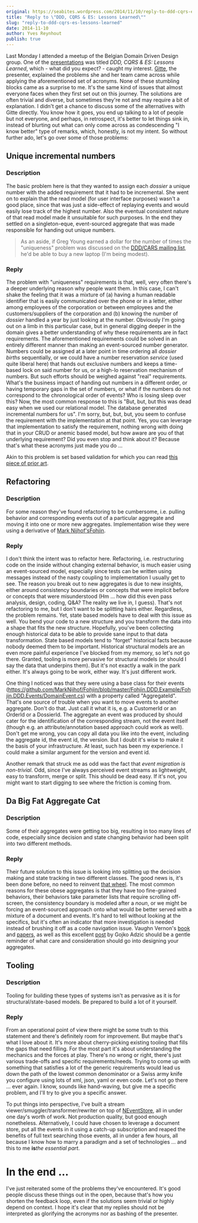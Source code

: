 ```yaml
---
original: https://seabites.wordpress.com/2014/11/10/reply-to-ddd-cqrs-es-lessons-learned/
title: "Reply to \"DDD, CQRS & ES: Lessons Learned\""
slug: "reply-to-ddd-cqrs-es-lessons-learned"
date: 2014-11-10
author: Yves Reynhout
publish: true
---
```

Last Monday I attended a meetup of the Belgian Domain Driven Design group. One of the [presentations](http://www.slideshare.net/Qframe/ddd-cqrs-es-lessons-learned "The slide deck") was titled *DDD, CQRS & ES: Lessons Learned*, which - what did you expect? - caught my interest. [Gitte](https://twitter.com/GitteTitter "Gitte's twitter"), the presenter, explained the problems she and her team came across while applying the aforementioned set of acronyms. None of these stumbling blocks came as a surprise to me. It's the same kind of issues that almost everyone faces when they first set out on this journey. The solutions are often trivial and diverse, but sometimes they're not and may require a bit of explanation. I didn't get a chance to discuss some of the alternatives with Gitte directly. You know how it goes, you end up talking to a lot of people but not everyone, and perhaps, in retrospect, it's better to let things sink in, instead of blurting out what can only come across as condescending "I know better" type of remarks, which, honestly, is not my intent. So without further ado, let's go over some of those problems:

Unique incremental numbers
--------------------------

### Description

The basic problem here is that they wanted to assign each *dossier* a unique number with the added requirement that it had to be incremental. She went on to explain that the read model (for user interface purposes) wasn't a good place, since that was just a side-effect of replaying events and would easily lose track of the highest number. Also the eventual consistent nature of that read model made it unsuitable for such purposes. In the end they settled on a singleton-eque, event-sourced aggregate that was made responsible for handing out unique numbers.

> As an aside, if Greg Young earned a dollar for the number of times the "uniqueness" problem was discussed on the [DDD/CARS mailing list](https://groups.google.com/forum/#!forum/dddcqrs "The DDD/CQRS mailing list"), he'd be able to buy a new laptop (I'm being modest).

### Reply

The problem with "uniqueness" requirements is that, well, very often there's a deeper underlying reason why people want them. In this case, I can't shake the feeling that it was a mixture of (a) having a human readable identifier that is easily communicated over the phone or in a letter, either among employees of the corporation or between employees and the customers/suppliers of the corporation and (b) knowing the number of *dossier* handled a year by just looking at the number. Obviously I'm going out on a limb in this particular case, but in general digging deeper in the domain gives a better understanding of why these requirements are in fact requirements. The aforementioned requirements could be solved in an entirely different manner than making an event-sourced number generator. Numbers could be assigned at a later point in time ordering all *dossier births* sequentially, or we could have a number reservation *service* (used quite liberal here) that hands out exclusive numbers and keeps a time-based lock on said number for us, or a high-lo reservation mechanism of numbers. But such efforts should be weighed against "real" requirements. What's the business impact of handing out numbers in a different order, or having temporary gaps in the set of numbers, or what if the numbers do not correspond to the chronological order of events? Who is losing sleep over this? Now, the most common response to this is "But, but, but this was dead easy when we used our relational model. The database generated incremental numbers for us". I'm sorry, but, but, but, you seem to confuse the requirement with the implementation at that point. Yes, you can leverage that implementation to satisfy the requirement, nothing wrong with doing that in your CRUD or anemic based model, but how aware are you of that underlying requirement? Did you even stop and think about it? Because that's what these acronyms just made you do ...

Akin to this problem is set based validation for which you can read [this piece of prior art](http://codebetter.com/gregyoung/2010/08/12/eventual-consistency-and-set-validation/ "Set based validation").

Refactoring
-----------

### Description

For some reason they've found refactoring to be cumbersome, i.e. pulling behavior and corresponding events out of a particular aggregate and moving it into one or more new aggregates. Implementation wise they were using a derivative of [Mark Nijhof's](https://twitter.com/MarkNijhof "Mark's twitter")[Fohjin](https://github.com/MarkNijhof/Fohjin "Fohjin").

### Reply

I don't think the intent was to refactor here. Refactoring, i.e. restructuring code on the inside without changing external behavior, is much easier using an event-sourced model, especially since tests can be written using messages instead of the nasty coupling to implementation I usually get to see. The reason you break out to new aggregates is due to new insights, either around consistency boundaries or concepts that were implicit before or concepts that were misunderstood (Hm ... how did this even pass analysis, design, coding, Q&A? The reality we live in, I guess). That's not refactoring to me, but I don't want to be splitting hairs either. Regardless, the problem remains. Yet, state based models have to deal with this issue as well. You bend your code to a new structure and you transform the data into a shape that fits the new structure. Hopefully, you've been collecting enough historical data to be able to provide sane input to that data transformation. State based models tend to "forget" historical facts because nobody deemed them to be important. Historical structural models are an even more painful experience I've blocked from my memory, so let's not go there. Granted, tooling is more pervasive for structural models (or should I say the data that underpins them). But it's not exactly a walk in the park either. It's always going to be work, either way. It's just different work.

One thing I noticed was that they were using a base class for their events (https://github.com/MarkNijhof/Fohjin/blob/master/Fohjin.DDD.Example/Fohjin.DDD.Events/DomainEvent.cs) with a property called "AggregateId". That's one source of trouble when you want to move events to another aggregate. Don't do that. Just call it what it is, e.g. a CustomerId or an OrderId or a DossierId. The aggregate an event was produced by should cater for the identification of the corresponding stream, not the event itself (though e.g. an attribute/annotation based approach could work as well). Don't get me wrong, you can copy all data you like into the event, including the aggregate id, the event id, the version. But I doubt it's wise to make it the basis of your infrastructure. At least, such has been my experience. I could make a similar argument for the version and event id.

Another remark that struck me as odd was the fact that *event migration is non-trivial*. Odd, since I've always perceived event streams as lightweight, easy to transform, merge or split. This should be dead easy. If it's not, you might want to start digging to see where the friction is coming from.

Da Big Fat Aggregate Cat
------------------------

### Description

Some of their aggregates were getting too big, resulting in too many lines of code, especially since decision and state changing behavior had been split into two different methods.

### Reply

Their future solution to this issue is looking into splitting up the decision making and state tracking in two different classes. The good news is, it's been done before, no need to reinvent [that wheel](https://github.com/Lokad/lokad-iddd-sample/tree/master/Sample/Domain/CustomerAggregate "Split decision making and state tracking"). The most common reasons for these obese aggregates is that they have too fine-grained behaviors, their behaviors take parameter lists that require scrolling off-screen, the consistency boundary is modeled after a *noun*, or we might be forcing an event-sourced approach onto what would be better served with a mixture of a document and events. It's hard to tell without looking at the specifics, but it's often an indicator that more investigation is needed instead of brushing it off as a code navigation issue. Vaughn Vernon's [book](http://idddworkshop.com/ "Implementing domain driven design") and [papers](http://dddcommunity.org/library/vernon_2011/ "Effective aggregate design"), as well as this excellent [post](http://gojko.net/2009/06/23/improving-performance-and-scalability-with-ddd/ "Scaling your aggregates") by Gojko Adzic should be a gentle reminder of what care and consideration should go into designing your aggregates.

Tooling
-------

### Description

Tooling for building these types of systems isn't as pervasive as it is for structural/state-based models. Be prepared to build a lot of it yourself.

### Reply

From an operational point of view there might be some truth to this statement and there's definitely room for improvement. But maybe that's what I love about it. It's more about cherry-picking existing tooling that fills the gaps that need filling. For the most part it's about understanding the mechanics and the forces at play. There's no wrong or right, there's just various trade-offs and specific requirements/needs. Trying to come up with something that satisfies a lot of the generic requirements would lead us down the path of the lowest common denominator or a Swiss army knife you configure using lots of xml, json, yaml or even code. Let's not go there ... ever again. I know, sounds like hand-waving, but give me a specific problem, and I'll try to give you a specific answer.

To put things into perspective, I've built a stream viewer/smuggler/transformer/rewriter on top of [NEventStore](https://github.com/NEventStore/NEventStore "NEventStore"), all in under one day's worth of work. Not production quality, but good enough nonetheless. Alternatively, I could have chosen to leverage a document store, put all the events in it using a catch-up subscription and reaped the benefits of full text searching those events, all in under a few hours, all because I know how to marry a paradigm and a set of technologies ... and this to me **is***the essential part*.

In the end ...
==============

I've just reiterated some of the problems they've encountered. It's good people discuss these things out in the open, because that's how you shorten the feedback loop, even if the solutions seem trivial or highly depend on context. I hope it's clear that my replies should not be interpreted as glorifying the acronyms nor as bashing of the presenter.
